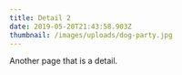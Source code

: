 ```yaml
---
title: Detail 2
date: 2019-05-20T21:43:58.903Z
thumbnail: /images/uploads/dog-party.jpg
---
```

Another page that is a detail.
